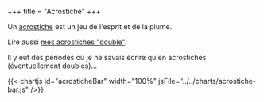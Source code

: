 +++
title = "Acrostiche"
+++

Un [acrostiche](https://fr.wikipedia.org/wiki/Acrostiche) est un jeu de l'esprit et de la plume.

Lire aussi [mes acrostiches "double"](/tags/doubleacrostiche).

Il y eut des périodes où je ne savais écrire qu'en acrostiches (éventuellement doubles)...

{{< chartjs id="acrosticheBar" width="100%" jsFile="../../charts/acrostiche-bar.js" />}}
